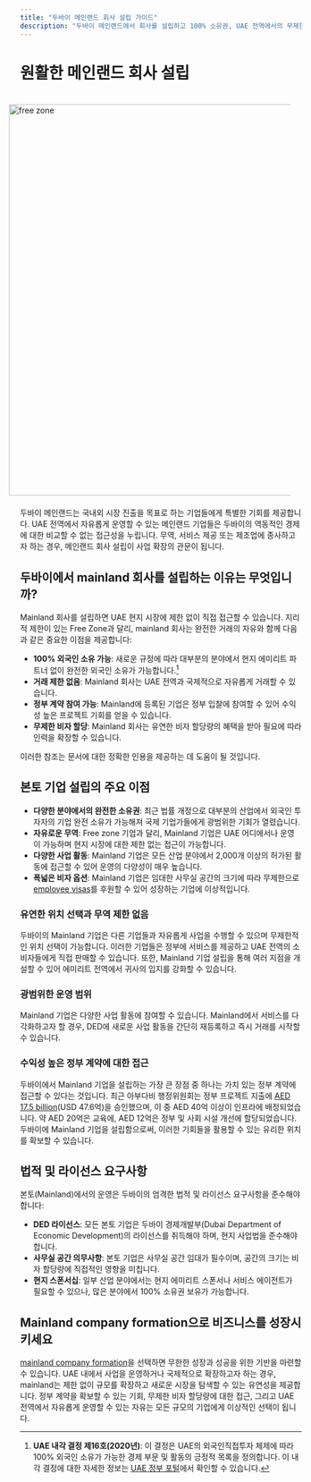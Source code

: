 ```yaml
---
title: "두바이 메인랜드 회사 설립 가이드"
description: "두바이 메인랜드에서 회사를 설립하고 100% 소유권, UAE 전역에서의 무제한 거래, 정부 계약 접근성, 유연한 비자 할당량을 누리세요."
---
```


# 원활한 메인랜드 회사 설립

<img src="/img/iStock-635478390.avif" alt="free zone" width="700" align="right" style="padding: 20px" >

두바이 메인랜드는 국내외 시장 진출을 목표로 하는 기업들에게 특별한 기회를 제공합니다. UAE 전역에서 자유롭게 운영할 수 있는 메인랜드 기업들은 두바이의 역동적인 경제에 대한 비교할 수 없는 접근성을 누립니다. 무역, 서비스 제공 또는 제조업에 종사하고자 하는 경우, 메인랜드 회사 설립이 사업 확장의 관문이 됩니다.

## 두바이에서 mainland 회사를 설립하는 이유는 무엇입니까?

Mainland 회사를 설립하면 UAE 현지 시장에 제한 없이 직접 접근할 수 있습니다. 지리적 제한이 있는 Free Zone과 달리, mainland 회사는 완전한 거래의 자유와 함께 다음과 같은 중요한 이점을 제공합니다:

- **100% 외국인 소유 가능**: 새로운 규정에 따라 대부분의 분야에서 현지 에미리트 파트너 없이 완전한 외국인 소유가 가능합니다.[^1]
- **거래 제한 없음**: Mainland 회사는 UAE 전역과 국제적으로 자유롭게 거래할 수 있습니다.
- **정부 계약 참여 가능**: Mainland에 등록된 기업은 정부 입찰에 참여할 수 있어 수익성 높은 프로젝트 기회를 얻을 수 있습니다.
- **무제한 비자 할당**: Mainland 회사는 유연한 비자 할당량의 혜택을 받아 필요에 따라 인력을 확장할 수 있습니다.

[^1]: **UAE 내각 결정 제16호(2020년)**: 이 결정은 UAE의 외국인직접투자 체제에 따라 100% 외국인 소유가 가능한 경제 부문 및 활동의 긍정적 목록을 정의합니다. 이 내각 결정에 대한 자세한 정보는 [UAE 정부 포털](https://u.ae/en/information-and-services/business/doing-business-on-the-mainland/full-foreign-ownership-of-commercial-companies)에서 확인할 수 있습니다.

이러한 참조는 문서에 대한 정확한 인용을 제공하는 데 도움이 될 것입니다.

## 본토 기업 설립의 주요 이점

- **다양한 분야에서의 완전한 소유권**: 최근 법률 개정으로 대부분의 산업에서 외국인 투자자의 기업 완전 소유가 가능해져 국제 기업가들에게 광범위한 기회가 열렸습니다.
- **자유로운 무역**: Free zone 기업과 달리, Mainland 기업은 UAE 어디에서나 운영이 가능하며 현지 시장에 대한 제한 없는 접근이 가능합니다.
- **다양한 사업 활동**: Mainland 기업은 모든 산업 분야에서 2,000개 이상의 허가된 활동에 접근할 수 있어 운영의 다양성이 매우 높습니다.
- **폭넓은 비자 옵션**: Mainland 기업은 임대한 사무실 공간의 크기에 따라 무제한으로 [employee visas](./employment-visas)를 후원할 수 있어 성장하는 기업에 이상적입니다.

### 유연한 위치 선택과 무역 제한 없음

두바이의 Mainland 기업은 다른 기업들과 자유롭게 사업을 수행할 수 있으며 무제한적인 위치 선택이 가능합니다. 이러한 기업들은 정부에 서비스를 제공하고 UAE 전역의 소비자들에게 직접 판매할 수 있습니다. 또한, Mainland 기업 설립을 통해 여러 지점을 개설할 수 있어 에미리트 전역에서 귀사의 입지를 강화할 수 있습니다.

### 광범위한 운영 범위

Mainland 기업은 다양한 사업 활동에 참여할 수 있습니다. Mainland에서 서비스를 다각화하고자 할 경우, DED에 새로운 사업 활동을 간단히 재등록하고 즉시 거래를 시작할 수 있습니다.

### 수익성 높은 정부 계약에 대한 접근

두바이에서 Mainland 기업을 설립하는 가장 큰 장점 중 하나는 가치 있는 정부 계약에 접근할 수 있다는 것입니다. 최근 아부다비 행정위원회는 정부 프로젝트 지출에 [AED 17.5 billion](https://gulfnews.com/going-out/society/executive-council-approves-projects-worth-dh175b-1.1643027)(USD 47.6억)을 승인했으며, 이 중 AED 40억 이상이 인프라에 배정되었습니다. 약 AED 20억은 교육에, AED 12억은 정부 및 사회 시설 개선에 할당되었습니다. 두바이에 Mainland 기업을 설립함으로써, 이러한 기회들을 활용할 수 있는 유리한 위치를 확보할 수 있습니다.

## 법적 및 라이선스 요구사항

본토(Mainland)에서의 운영은 두바이의 엄격한 법적 및 라이선스 요구사항을 준수해야 합니다:

- **DED 라이선스**: 모든 본토 기업은 두바이 경제개발부(Dubai Department of Economic Development)의 라이선스를 취득해야 하며, 현지 사업법을 준수해야 합니다.
- **사무실 공간 의무사항**: 본토 기업은 사무실 공간 임대가 필수이며, 공간의 크기는 비자 할당량에 직접적인 영향을 미칩니다.
- **현지 스폰서십**: 일부 산업 분야에서는 현지 에미리트 스폰서나 서비스 에이전트가 필요할 수 있으나, 많은 분야에서 100% 소유권 보유가 가능합니다.

## Mainland company formation으로 비즈니스를 성장시키세요

[mainland company formation](./insights/incorporation-steps#uae-mainland-setup)을 선택하면 무한한 성장과 성공을 위한 기반을 마련할 수 있습니다. UAE 내에서 사업을 운영하거나 국제적으로 확장하고자 하는 경우, mainland는 제한 없이 규모를 확장하고 새로운 시장을 탐색할 수 있는 유연성을 제공합니다. 정부 계약을 확보할 수 있는 기회, 무제한 비자 할당량에 대한 접근, 그리고 UAE 전역에서 자유롭게 운영할 수 있는 자유는 모든 규모의 기업에게 이상적인 선택이 됩니다.
